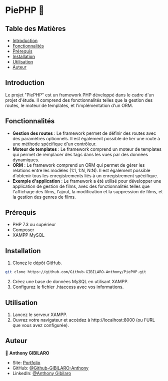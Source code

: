 # PiePHP :cake:

## Table des Matières

- [Introduction](#introduction)
- [Fonctionnalités](#fonctionnalités)
- [Prérequis](#prérequis)
- [Installation](#installation)
- [Utilisation](#utilisation)
- [Auteur](#auteur)

## Introduction

Le projet "PiePHP" est un framework PHP développé dans le cadre d'un projet d'étude. Il comprend des fonctionnalités telles que la gestion des routes, le moteur de templates, et l'implémentation d'un ORM.

## Fonctionnalités

- **Gestion des routes** : Le framework permet de définir des routes avec des paramètres optionnels. Il est également possible de lier une route à une méthode spécifique d'un contrôleur.
- **Moteur de templates** : Le framework comprend un moteur de templates qui permet de remplacer des tags dans les vues par des données dynamiques.
- **ORM** : Le framework comprend un ORM qui permet de gérer les relations entre les modèles (1:1, 1:N, N:N). Il est également possible d'obtenir tous les enregistrements liés à un enregistrement spécifique.
- **Exemple d'application** : Le framework a été utilisé pour développer une application de gestion de films, avec des fonctionnalités telles que l'affichage des films, l'ajout, la modification et la suppression de films, et la gestion des genres de films.

## Prérequis

- PHP 7.3 ou supérieur
- Composer
- XAMPP MySQL

## Installation

1. Clonez le dépôt GitHub.

```sh
git clone https://github.com/Github-GIBILARO-Anthony/PiePHP.git
```
2. Créez une base de données MySQL en utilisant XAMPP.
3. Configurez le fichier .htaccess avec vos informations.

## Utilisation

1. Lancez le serveur XAMPP.
2. Ouvrez votre navigateur et accédez à http://localhost:8000 (ou l'URL que vous avez configurée).

## Auteur

👤 **Anthony GIBILARO**

* Site: [Portfolio ](https://www.agibilaro.com/)
* GitHub: [@Github-GIBILARO-Anthony](https://github.com/Github-GIBILARO-Anthony)
* LinkedIn: [@Anthony Gibilaro](https://www.linkedin.com/in/anthony-gibilaro/)

